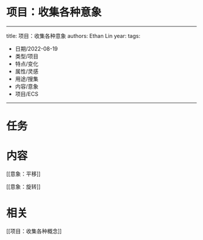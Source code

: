 # 项目：收集各种意象


---
title: 项目：收集各种意象
authors: Ethan Lin
year:
tags:
  - 日期/2022-08-19 
  - 类型/项目 
  - 特点/变化 
  - 属性/灵感 
  - 用途/搜集 
  - 内容/意象 
  - 项目/ECS 
---




# 任务



# 内容

[[意象：平移]]

[[意象：旋转]]



# 相关

[[项目：收集各种概念]]